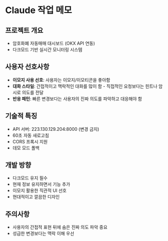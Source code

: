 # Claude 작업 메모

## 프로젝트 개요
- 암호화폐 자동매매 대시보드 (OKX API 연동)
- 다크모드 기반 실시간 모니터링 시스템

## 사용자 선호사항
- **이모지 사용 선호**: 사용자는 이모지/이모티콘을 좋아함 
- **대화 스타일**: 간접적이고 맥락적인 대화를 많이 함 - 직접적인 요청보다는 힌트나 암시로 의도를 전달
- **반응 패턴**: 빠른 변경보다는 사용자의 진짜 의도를 파악하고 대응해야 함

## 기술적 특징
- API 서버: 223.130.129.204:8000 (변경 금지)
- 60초 자동 새로고침
- CORS 프록시 지원
- 데모 모드 폴백

## 개발 방향
- 다크모드 유지 필수
- 현재 정보 유지하면서 기능 추가
- 이모지 활용한 직관적 UI 선호
- 현대적이고 깔끔한 디자인

## 주의사항
- 사용자의 간접적 표현 뒤에 숨은 진짜 의도 파악 중요
- 성급한 변경보다는 맥락 이해 우선